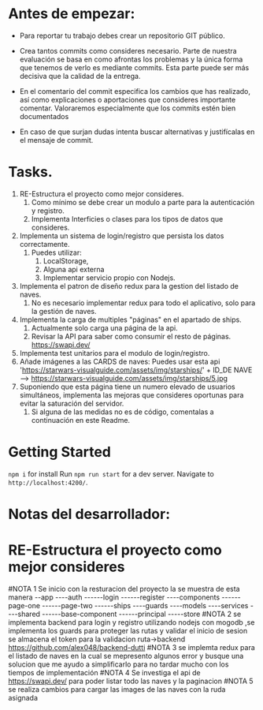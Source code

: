 # Antes de empezar:

- Para reportar tu trabajo debes crear un repositorio GIT público.

- Crea tantos commits como consideres necesario. Parte de nuestra evaluación se basa en como afrontas los problemas y la única forma que tenemos de verlo es mediante commits. Esta parte puede ser más decisiva que la calidad de la entrega.
- En el comentario del commit especifica los cambios que has realizado, así como explicaciones o aportaciones que consideres importante comentar. Valoraremos especialmente que los commits estén bien documentados
- En caso de que surjan dudas intenta buscar alternativas y justifícalas en el mensaje de commit.

# Tasks.

1.  RE-Estructura el proyecto como mejor consideres.
    1.  Como mínimo se debe crear un modulo a parte para la autenticación y registro.
    2.  Implementa Interficies o clases para los tipos de datos que consideres.
2.  Implementa un sistema de login/registro que persista los datos correctamente.
    1.  Puedes utilizar:
        1. LocalStorage,
        2. Alguna api externa
        3. Implementar servicio propio con Nodejs.
3.  Implementa el patron de diseño redux para la gestion del listado de naves.
    1.  No es necesario implementar redux para todo el aplicativo, solo para la gestión de naves.
4.  Implementa la carga de multiples "páginas" en el apartado de ships.
    1.  Actualmente solo carga una página de la api.
    2.  Revisar la API para saber como consumir el resto de páginas. https://swapi.dev/
5.  Implementa test unitarios para el modulo de login/registro.
6.  Añade imágenes a las CARDS de naves: Puedes usar esta api 'https://starwars-visualguide.com/assets/img/starships/' + ID_DE NAVE --> https://starwars-visualguide.com/assets/img/starships/5.jpg
7.  Suponiendo que esta página tiene un numero elevado de usuarios simultáneos, implementa las mejoras que consideres oportunas para evitar la saturación del servidor.
    1.  Si alguna de las medidas no es de código, comentalas a continuación en este Readme.

# Getting Started

`npm i` for install
Run `npm run start` for a dev server.
Navigate to `http://localhost:4200/`.

# Notas del desarrollador:

# RE-Estructura el proyecto como mejor consideres

#NOTA 1
Se inicio con la resturacion del proyecto la se muestra de esta manera
--app
----auth
------login
------register
----components
------page-one
------page-two
------ships
----guards
----models
----services
----shared
------base-component
------principal
-----store
#NOTA 2
se implementa backend para login y registro utilizando nodejs con mogodb ,se implementa los guards para proteger las rutas y validar el inicio de sesion
se almacena el token para la validacion ruta->backend https://github.com/alex048/backend-dutti
#NOTA 3
se implemta redux para el listado de naves en la cual se mepresento algunos error y busque una solucion que me ayudo a simplificarlo para no tardar mucho con los tiempos de implementación
#NOTA 4
Se investiga el api de https://swapi.dev/ para poder listar todo las naves y la paginacion
#NOTA 5
se realiza cambios para cargar las images de las naves con la ruda asignada
